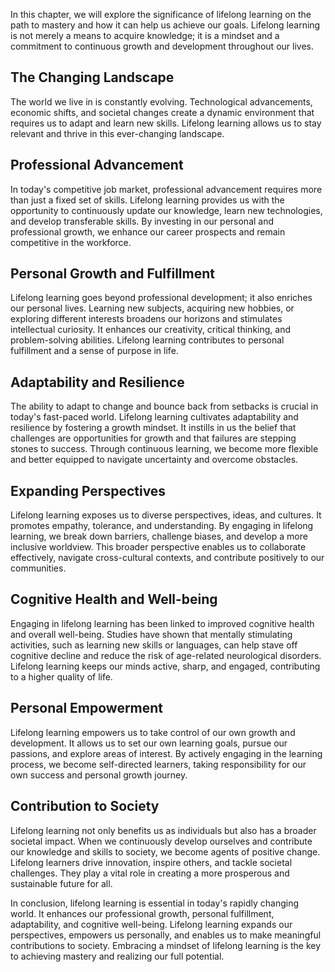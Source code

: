 
In this chapter, we will explore the significance of lifelong learning on the path to mastery and how it can help us achieve our goals. Lifelong learning is not merely a means to acquire knowledge; it is a mindset and a commitment to continuous growth and development throughout our lives.

The Changing Landscape
----------------------

The world we live in is constantly evolving. Technological advancements, economic shifts, and societal changes create a dynamic environment that requires us to adapt and learn new skills. Lifelong learning allows us to stay relevant and thrive in this ever-changing landscape.

Professional Advancement
------------------------

In today's competitive job market, professional advancement requires more than just a fixed set of skills. Lifelong learning provides us with the opportunity to continuously update our knowledge, learn new technologies, and develop transferable skills. By investing in our personal and professional growth, we enhance our career prospects and remain competitive in the workforce.

Personal Growth and Fulfillment
-------------------------------

Lifelong learning goes beyond professional development; it also enriches our personal lives. Learning new subjects, acquiring new hobbies, or exploring different interests broadens our horizons and stimulates intellectual curiosity. It enhances our creativity, critical thinking, and problem-solving abilities. Lifelong learning contributes to personal fulfillment and a sense of purpose in life.

Adaptability and Resilience
---------------------------

The ability to adapt to change and bounce back from setbacks is crucial in today's fast-paced world. Lifelong learning cultivates adaptability and resilience by fostering a growth mindset. It instills in us the belief that challenges are opportunities for growth and that failures are stepping stones to success. Through continuous learning, we become more flexible and better equipped to navigate uncertainty and overcome obstacles.

Expanding Perspectives
----------------------

Lifelong learning exposes us to diverse perspectives, ideas, and cultures. It promotes empathy, tolerance, and understanding. By engaging in lifelong learning, we break down barriers, challenge biases, and develop a more inclusive worldview. This broader perspective enables us to collaborate effectively, navigate cross-cultural contexts, and contribute positively to our communities.

Cognitive Health and Well-being
-------------------------------

Engaging in lifelong learning has been linked to improved cognitive health and overall well-being. Studies have shown that mentally stimulating activities, such as learning new skills or languages, can help stave off cognitive decline and reduce the risk of age-related neurological disorders. Lifelong learning keeps our minds active, sharp, and engaged, contributing to a higher quality of life.

Personal Empowerment
--------------------

Lifelong learning empowers us to take control of our own growth and development. It allows us to set our own learning goals, pursue our passions, and explore areas of interest. By actively engaging in the learning process, we become self-directed learners, taking responsibility for our own success and personal growth journey.

Contribution to Society
-----------------------

Lifelong learning not only benefits us as individuals but also has a broader societal impact. When we continuously develop ourselves and contribute our knowledge and skills to society, we become agents of positive change. Lifelong learners drive innovation, inspire others, and tackle societal challenges. They play a vital role in creating a more prosperous and sustainable future for all.

In conclusion, lifelong learning is essential in today's rapidly changing world. It enhances our professional growth, personal fulfillment, adaptability, and cognitive well-being. Lifelong learning expands our perspectives, empowers us personally, and enables us to make meaningful contributions to society. Embracing a mindset of lifelong learning is the key to achieving mastery and realizing our full potential.
